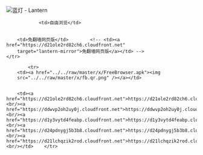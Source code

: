 

<img src="../../raw/master/x/8e0a2b81.c82003be.LanternYellow2.png" alt="蓝灯 - Lantern"/>
<table>
    <tr>
                
                <td>自由浏览</td>
        
        
        <td>免翻墙网页版</td>        <!-- <td><a href="https://d21ole2rd82ch6.cloudfront.net"
        target="lantern-mirror">免翻墙网页版</a></td> -->
    </tr>
    
            <tr>
        <td><a href="../../raw/master/x/FreeBrowser.apk"><img
        src="../../raw/master/x/fb.qr.png" /></a></td>

        
        <td><a href="https://d21ole2rd82ch6.cloudfront.net">https://d21ole2rd82ch6.cloudfront.net</a><br/><a href="https://ddwvp2oh2uy0j.cloudfront.net">https://ddwvp2oh2uy0j.cloudfront.net</a><br/><a href="https://d1y3vytd4feabp.cloudfront.net">https://d1y3vytd4feabp.cloudfront.net</a><br/><a href="https://d24pdnygj5b3b8.cloudfront.net">https://d24pdnygj5b3b8.cloudfront.net</a><br/><a href="https://d21lchqzik2rod.cloudfront.net">https://d21lchqzik2rod.cloudfront.net</a><br/></td>    </tr>
</table>
